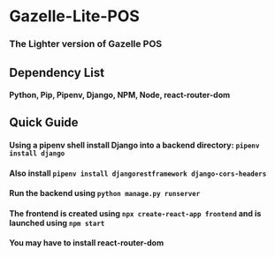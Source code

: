 # Gazelle-Lite-POS
### The Lighter version of Gazelle POS

## Dependency List
#### Python, Pip, Pipenv, Django, NPM, Node, react-router-dom

## Quick Guide
#### Using a pipenv shell install Django into a backend directory: `pipenv install django`
#### Also install `pipenv install djangorestframework django-cors-headers`
#### Run the backend using `python manage.py runserver`
#### The frontend is created using `npx create-react-app frontend` and is launched using `npm start`
#### You may have to install react-router-dom
